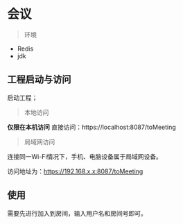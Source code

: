 
# 会议

> 环境

- Redis
- jdk

## 工程启动与访问

启动工程；

> 本地访问

**仅限在本机访问**
直接访问：https://localhost:8087/toMeeting 

> 局域网访问

连接同一Wi-Fi情况下，手机、电脑设备属于局域网设备。

访问地址为：https://192.168.x.x:8087/toMeeting


## 使用

需要先进行加入到房间，输入用户名和房间号即可。
